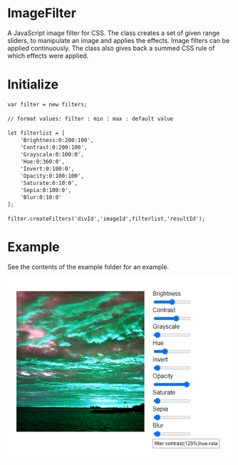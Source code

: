 # ImageFilter

A JavaScript image filter for CSS. The class creates a set of given range sliders, to manipulate an image and applies the effects. Image filters can be applied continuously. The class also gives back a summed CSS rule of which effects were applied.

# Initialize

```
var filter = new filters; 
	
// format values: filter : min : max : default value 

let filterlist = [
	'Brightness:0:200:100',
	'Contrast:0:200:100',
	'Grayscale:0:100:0',
	'Hue:0:360:0',
	'Invert:0:100:0',
	'Opacity:0:100:100',
	'Saturate:0:10:0',
	'Sepia:0:100:0',
	'Blur:0:10:0'
];

filter.createFilters('divId','imageId',filterlist,'resultId');
  ```
  
 # Example
  
 See the contents of the example folder for an example.
 
 <img src="https://github.com/flaneurette/ImageFilter/blob/main/example/example-image.png" />

